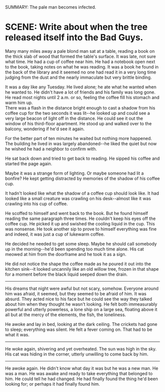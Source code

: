SUMMARY: The pale man becomes infected.

# SCENE: Write about when the tree released itself into the Bad Guys. 

Many many miles away a pale blond man sat at a table, reading a book on the thick slab of wood that formed the table's surface.  It was late, not sure what time.  He had a cup of coffee near him.  He had a notebook open next to the book, taking notes on what he was reading.  It was a book he found in the back of the library and it seemed no one had read it in a very long time judging from the dust and the nearly immaculate but very brittle binding. 

It was a day like any Tuesday. He lived alone; he ate what he wanted when he wanted to.  He didn't have a lot of friends and his family was long gone.  He read most nights until 2 a.m. or so, feeling the coffee fill his stomach and warm him up.  
There was a flash in the distance bright enough to cast a shadow from his coffee cup for the two seconds it was lit--he looked up and could see a very large beacon of light off in the distance.  He could see it out the window of his third-floor apartment.  He stood up and walked over to the balcony, wondering if he'd see it again. 

For the better part of ten minutes he waited but nothing more happened.  The building he lived in was largely abandoned--he liked the quiet but now he wished he had a neighbor to confirm with. 

He sat back down and tried to get back to reading.  He sipped his coffee and started the page again.  

Maybe it was a strange form of lighting.  Or maybe someone had lit a bonfire?  He kept getting distracted by memories of the shadow of his coffee cup.  

It hadn't looked like what the shadow of a coffee cup should look like.  It had looked like a small creature was crawling on his desk--almost like it was crawling into his cup of coffee.

He scoffed to himself and went back to the book.  But he found himself reading the same paragraph three times. He couldn't keep his eyes off the coffee cup.  He picked it up and swished the cooling liquid in the cup. This was nonsense. He took another sip to prove to himself everything was fine and indeed, it was just a cup of lukewarm coffee. 

He decided he needed to get some sleep.  Maybe he should call somebody up in the morning--he'd been spending too much time alone.  His cat meowed at him from the doorframe and he took it as a sign. 

He did not notice the shape the coffee made as he poured it out into the kitchen sink--it looked uncannily like an old willow tree, frozen in that shape for a moment before the black liquid seeped down the drain. 

---

His dreams that night were awful but not scary, somehow.  Everyone around him was afraid, it seemed, but they seemed to be afraid of him.  It was absurd.  They acted nice to his face but he could see the way they talked about him when they thought he wasn't looking.  He felt both immeasurably powerful and utterly powerless, a lone ship on a large sea, floating above it all but at the mercy of the elements, the fish, the loneliness. 

He awoke and lay in bed, looking at the dark ceiling.  The crickets had gone to sleep; everything was silent. He felt a fever coming on. That had to be what it was. 

---

He woke again, shivering and yet overheated. The sun was high in the sky.  His cat was hiding in the corner, utterly unwilling to come back by him. 

---

He awoke again. He didn't know what day it was but he was a new man.  He was a man.  He was awake and ready to take everything that belonged to him. He could tell he had changed. He had finally found the thing he'd been looking for; or perhaps it had finally found him. 